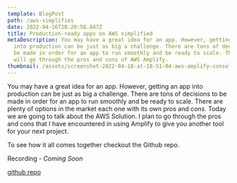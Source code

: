 ```yaml
---
template: BlogPost
path: /aws-simplifies
date: 2022-04-16T20:20:58.847Z
title: Production-ready apps on AWS simplified
metaDescription: You may have a great idea for an app. However, getting an app
  into production can be just as big a challenge. There are tons of decisions to
  be made in order for an app to run smoothly and be ready to scale. This talk
  will go through the pros and cons of AWS Amplify.
thumbnail: /assets/screenshot-2022-04-18-at-18-51-04-aws-amplify-console.png
---
```

You may have a great idea for an app. However, getting an app into production can be just as big a challenge. There are tons of decisions to be made in order for an app to run smoothly and be ready to scale. There are plenty of options in the market each one with its own pros and cons. Today we are going to talk about the AWS Solution. I plan to go through the pros and cons that I have encountered in using Amplify to give you another tool for your next project.

To see how it all comes together checkout the Github repo. 

Recording - *Coming Soon*

[github repo](https://github.com/martinrojas/aws-simplified)